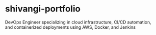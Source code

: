 # shivangi-portfolio
DevOps Engineer specializing in cloud infrastructure, CI/CD automation, and containerized deployments using AWS, Docker, and Jenkins
